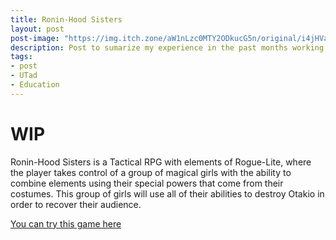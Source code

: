 ```yaml
---
title: Ronin-Hood Sisters
layout: post
post-image: "https://img.itch.zone/aW1nLzc0MTY2ODkucG5n/original/i4jHVa.png"
description: Post to sumarize my experience in the past months working as a game programmer and produccer in Ronin-Hood Sisters
tags:
- post
- UTad
- Education
---
```


# WIP

Ronin-Hood Sisters is a Tactical RPG with elements of Rogue-Lite, where the player takes control of a group of magical girls with the ability to combine elements using their special powers that come from their costumes. This group of girls will use all of their abilities to destroy Otakio in order to recover their audience.

[You can try this game here](https://frozenham-studios.itch.io/ronin-hood-sisters)

